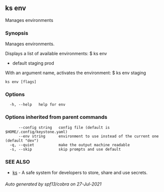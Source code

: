 ## ks env

Manages environments

### Synopsis

Manages environments.

Displays a list of available environments:
  $ ks env
    
   * default
     staging
	 prod

With an argument name, activates the environment:
  $ ks env staging


```
ks env [flags]
```

### Options

```
  -h, --help   help for env
```

### Options inherited from parent commands

```
      --config string   config file (default is $HOME/.config/keystone.yaml)
      --env string      environment to use instead of the current one (default "dev")
  -q, --quiet           make the output machine readable
  -s, --skip            skip prompts and use default
```

### SEE ALSO

* [ks](ks.md)	 - A safe system for developers to store, share and use secrets.

###### Auto generated by spf13/cobra on 27-Jul-2021
